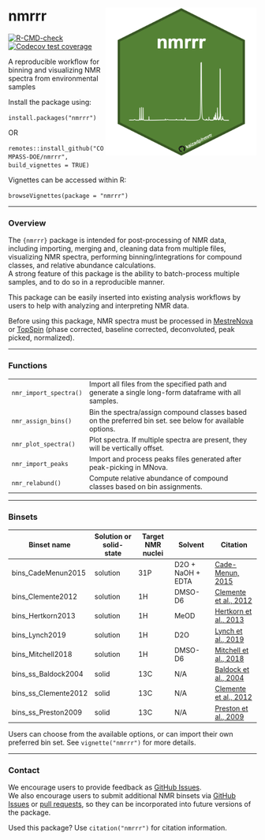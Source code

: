 # nmrrr <a href='https://github.com/kaizadp/nmrrr'><img src='images/nmr_hex.png' align="right" height="300" /></a>

<!-- badges: start -->
  [![R-CMD-check](https://github.com/kaizadp/nmrrr/workflows/R-CMD-check/badge.svg)](https://github.com/kaizadp/nmrrr/actions)
[![Codecov test coverage](https://codecov.io/gh/kaizadp/nmrrr/branch/master/graph/badge.svg)](https://app.codecov.io/gh/kaizadp/nmrrr?branch=master)
<!-- badges: end -->

A reproducible workflow for binning and visualizing NMR spectra from environmental samples

Install the package using:

`install.packages("nmrrr")`

OR

`remotes::install_github("COMPASS-DOE/nmrrr", build_vignettes = TRUE)`

Vignettes can be accessed within R:

`browseVignettes(package = "nmrrr")`

---

### Overview

The `{nmrrr}` package is intended for post-processing of NMR data, 
including importing, merging and, cleaning data from multiple files, 
visualizing NMR spectra, performing binning/integrations for compound classes, 
and relative abundance calculations.   
A strong feature of this package is the ability to batch-process multiple samples, and to do so in a reproducible manner. 

This package can be easily inserted into existing analysis workflows by users 
to help with analyzing and interpreting NMR data. 

Before using this package, NMR spectra must be processed in
[MestreNova](https://mestrelab.com/download/mnova/) or
[TopSpin](https://www.bruker.com/en/products-and-solutions/mr/nmr-software/topspin.html) 
(phase corrected, baseline corrected, deconvoluted, peak picked, normalized).

---- 

### Functions

|                        |                                                                                                              |
|------------------------|--------------------------------------------------------------------------------------------------------------|
| `nmr_import_spectra()` | Import all files from the specified path and generate a single long-form dataframe with all samples.         |
| `nmr_assign_bins()`    | Bin the spectra/assign compound classes based on the preferred bin set. see below for available options.     |
| `nmr_plot_spectra()`   | Plot spectra. If multiple spectra are present, they will be vertically offset.                               |
| `nmr_import_peaks`     | Import and process peaks files generated after peak-picking in MNova.                                        |
| `nmr_relabund()`       | Compute relative abundance of compound classes based on bin assignments.                                     |

----

### Binsets

| Binset name | Solution or solid-state | Target NMR nuclei | Solvent | Citation |
|----|----|-----|----|-----|
| bins_CadeMenun2015 | solution | 31P | D2O + NaOH + EDTA | [Cade-Menun, 2015](https://doi.org/10.1016/j.geoderma.2014.12.016) | 
| bins_Clemente2012 | solution | 1H | DMSO-D6 | [Clemente et al., 2012](https://doi.org/10.1071/EN11096)
| bins_Hertkorn2013 | solution | 1H | MeOD | [Hertkorn et al., 2013](https://doi.org/10.5194/bg-10-1583-2013)
| bins_Lynch2019 | solution | 1H | D2O | [Lynch et al., 2019](https://doi.org/10.1029/2018gb006030)
| bins_Mitchell2018 | solution | 1H | DMSO-D6 | [Mitchell et al., 2018](https://doi.org/10.3390/soils2010008)
| bins_ss_Baldock2004 | solid | 13C | N/A | [Baldock et al., 2004](https://doi.org/10.1016/j.marchem.2004.06.016)
| bins_ss_Clemente2012 | solid | 13C | N/A | [Clemente et al., 2012](https://doi.org/10.1071/EN11096)
| bins_ss_Preston2009 | solid | 13C | N/A | [Preston et al., 2009](https://doi.org/10.1007/s10021-009-9266-0)

Users can choose from the available options, or can import their own preferred bin set. See `vignette("nmrrr")` for more details. 

---

### Contact

We encourage users to provide feedback as [GitHub Issues](https://github.com/kaizadp/nmrrr/issues).  
We also encourage users to submit additional NMR binsets via [GitHub Issues](https://github.com/kaizadp/nmrrr/issues) or [pull requests](https://github.com/kaizadp/nmrrr/pulls), so they can be incorporated into future versions of the package.  

Used this package? Use `citation("nmrrr")` for citation information.
